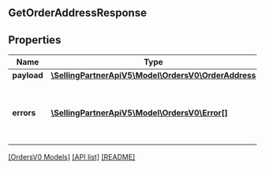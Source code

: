 ## GetOrderAddressResponse

## Properties

Name | Type | Description | Notes
------------ | ------------- | ------------- | -------------
**payload** | [**\SellingPartnerApiV5\Model\OrdersV0\OrderAddress**](OrderAddress.md) |  | [optional]
**errors** | [**\SellingPartnerApiV5\Model\OrdersV0\Error[]**](Error.md) | A list of error responses returned when a request is unsuccessful. | [optional]

[[OrdersV0 Models]](../) [[API list]](../../Api) [[README]](../../../README.md)
